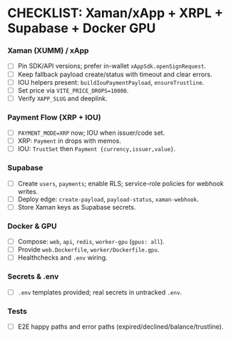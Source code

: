 # CHECKLIST: Xaman/xApp + XRPL + Supabase + Docker GPU

### Xaman (XUMM) / xApp
- [ ] Pin SDK/API versions; prefer in-wallet `xAppSdk.openSignRequest`.
- [ ] Keep fallback payload create/status with timeout and clear errors.
- [ ] IOU helpers present: `buildIouPaymentPayload`, `ensureTrustline`.
- [ ] Set price via `VITE_PRICE_DROPS=10000`.
- [ ] Verify `XAPP_SLUG` and deeplink.

### Payment Flow (XRP + IOU)
- [ ] `PAYMENT_MODE=XRP` now; IOU when issuer/code set.
- [ ] XRP: `Payment` in drops with memos.
- [ ] IOU: `TrustSet` then `Payment {currency,issuer,value}`.

### Supabase
- [ ] Create `users`, `payments`; enable RLS; service-role policies for webhook writes.
- [ ] Deploy edge: `create-payload`, `payload-status`, `xaman-webhook`.
- [ ] Store Xaman keys as Supabase secrets.

### Docker & GPU
- [ ] Compose: `web`, `api`, `redis`, `worker-gpu` (`gpus: all`).
- [ ] Provide `web.Dockerfile`, `worker/Dockerfile.gpu`.
- [ ] Healthchecks and `.env` wiring.

### Secrets & .env
- [ ] `.env` templates provided; real secrets in untracked `.env`.

### Tests
- [ ] E2E happy paths and error paths (expired/declined/balance/trustline).
